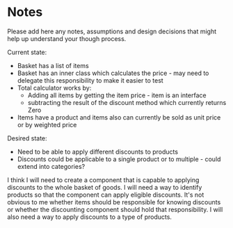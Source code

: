 # Notes

Please add here any notes, assumptions and design decisions that might help up understand your though process.

Current state:
- Basket has a list of items
- Basket has an inner class which calculates the price - may need to delegate this responsibility to make it easier to test
- Total calculator works by:
    - Adding all items by getting the item price - item is an interface
    - subtracting the result of the discount method which currently returns Zero
- Items have a product and items also can currently be sold as unit price or by weighted price

Desired state:
- Need to be able to apply different discounts to products
- Discounts could be applicable to a single product or to multiple - could extend into categories?

I think I will need to create a component that is capable to applying discounts to the whole basket of goods.
I will need a way to identify products so that the component can apply eligible discounts.
It's not obvious to me whether items should be responsible for knowing discounts or whether the discounting component should hold that responsibility.
I will also need a way to apply discounts to a type of products.

